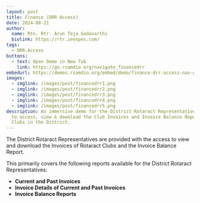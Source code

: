 ```yaml
---
layout: post
title: Finance (DRR Access)
date: 2024-08-21
author:
  name: Rtn. Rtr. Arun Teja Godavarthi
  biolink: https://rtr.zeospec.com/
tags:
  - DRR-Access
buttons:
  - text: Open Demo in New Tab
    link: https://go.rsamdio.org/navigate_financedrr
embedurl: https://demos.rsamdio.org/embed/demo/finance-drr-access-nav-ds9semldfw6b36y8
images:
  - imglink: /images/post/financedrr1.png
  - imglink: /images/post/financedrr2.png
  - imglink: /images/post/financedrr3.png
  - imglink: /images/post/financedrr4.png
  - imglink: /images/post/financedrr5.png
description: An immersive demo for the District Rotaract Representatives on how
  to access, view & download the Club Invoices and Invoice Balance Report of the
  Clubs in the District.
---
```

The District Rotaract Representatives are provided with the access to view and download the Invoices of Rotaract Clubs and the Invoice Balance Report.

This primarily covers the following reports available for the District Rotaract Representatives:

* **Current and Past Invoices**
* **Invoice Details of Current and Past Invoices** 
* **Invoice Balance Reports**
